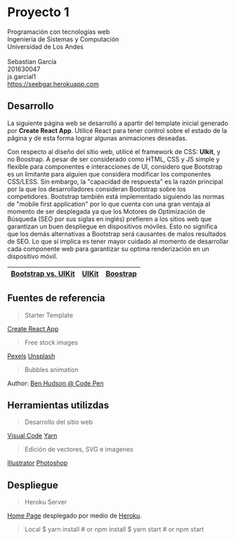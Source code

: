 # Proyecto 1
Programación con tecnologías web<br/>
Ingeniería de Sistemas y Computación<br/>
Universidad de Los Andes<br/>
<br/>
Sebastian García<br/>
201630047<br/>
js.garcial1<br/>
https://seebgar.herokuapp.com


## Desarrollo

La siguiente página web se desarrolló a apartir del template inicial generado por **Create React App**. Utilicé React para tener control sobre el estado de la página y de esta forma lograr algunas animaciones deseadas. 

Con respecto al diseño del sitio web, utilicé el framework de CSS: **UIkit**, y no Boostrap. A pesar de ser considerado como HTML, CSS y JS simple y flexible para componentes e interacciones de UI, considero que Bootstrap es un limitante para alguien que considera modificar los componentes CSS/LESS. Sin embargo, la "capacidad de respuesta" es la razón principal por la que los desarrolladores consideran Bootstrap sobre los competidores. Bootstrap también está implementado siguiendo las normas de "mobile first application" por lo que cuenta con una gran ventaja al momento de ser desplegada ya que los Motores de Optimización de Búsqueda (SEO por sus siglas en inglés) prefieren a los sitios web que garantizan un buen despliegue en dispositivos móviles. Esto no significa que los demás alternativas a Bootstrap será causantes de malos resultados de SEO. Lo que sí implica es tener mayor cuidado al momento de desarrollar cada componente web para garantizar su optima renderización en un dispositivo móvil. 



|           [Bootstrap vs. UIKit](https://stackshare.io/stackups/bootstrap-vs-uikit)     |     [UIKit](https://getuikit.com/docs/introduction)                   |  [Boostrap](https://getbootstrap.com/docs/4.1/getting-started/introduction/)                        |
|----------------|-------------------------------|-------------|
     

## Fuentes de referencia

> Starter Template

[Create React App](https://create-react-app.dev/docs/getting-started)

> Free stock images

[Pexels](https://www.pexels.com)
[Unsplash](https://unsplash.com)

> Bubbles animation

Author: [Ben Hudson @ Code Pen](https://codepen.io/bh)


## Herramientas utilizdas

> Desarrollo del sitio web

[Visual Code](https://code.visualstudio.com)
[Yarn](https://yarnpkg.com/en/)

> Edición de vectores, SVG e imagenes

[Illustrator](https://www.adobe.com/products/illustrator.html) 
[Photoshop](https://www.adobe.com/products/photoshop.html)


## Despliegue

> Heroku Server

[Home Page](https://seebgar.herokuapp.com) desplegado por medio de [Heroku](https://www.heroku.com/).

> Local
> $ yarn install # or npm install
> $ yarn start # or npm start

